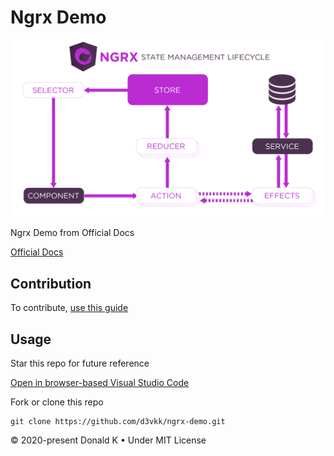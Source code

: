 # Ngrx Demo

![Ngrx Logo](https://github.com/d3vkk/ngrx-demo/blob/master/ngrx.png)

Ngrx Demo from Official Docs

[Official Docs](https://ngrx.io/guide/store)

## Contribution

To contribute, [use this guide](https://github.com/d3vkk/open-source/blob/master/CONTRIBUTING.md)

## Usage

Star this repo for future reference

[Open in browser-based Visual Studio Code](https://vscode.dev/github/d3vkk/ngrx-demo)

Fork or clone this repo
```
git clone https://github.com/d3vkk/ngrx-demo.git
```

© 2020-present Donald K • Under MIT License
